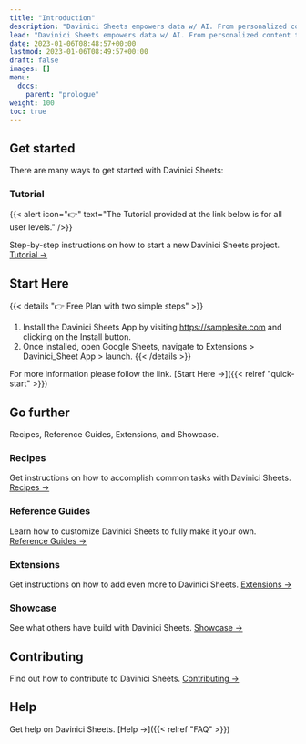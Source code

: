 ```yaml
---
title: "Introduction"
description: "Davinici Sheets empowers data w/ AI. From personalized content to automated analysis, it provides everything needed to unlock data's potential. Get results quickly & easily."
lead: "Davinici Sheets empowers data w/ AI. From personalized content to automated analysis, it provides everything needed to unlock data's potential. Get results quickly & easily."
date: 2023-01-06T08:48:57+00:00
lastmod: 2023-01-06T08:49:57+00:00
draft: false
images: []
menu:
  docs:
    parent: "prologue"
weight: 100
toc: true
---
```


## Get started

There are many ways to get started with Davinici Sheets:

### Tutorial

{{< alert icon="👉" text="The Tutorial provided at the link below is for all user levels." />}}

Step-by-step instructions on how to start a new Davinici Sheets project. [Tutorial →](https://workspace.google.com/u/2/marketplace/app/davinici_sheets)

## Start Here

{{< details "👉 Free Plan with two simple steps" >}}
1. Install the Davinici Sheets App by visiting https://samplesite.com and clicking on the Install button.
2. Once installed, open Google Sheets, navigate to Extensions > Davinici_Sheet App > launch.
{{< /details >}}

For more information please follow the link. [Start Here →]({{< relref "quick-start" >}})

## Go further

Recipes, Reference Guides, Extensions, and Showcase.

### Recipes

Get instructions on how to accomplish common tasks with Davinici Sheets. [Recipes →](https://getdoks.org/docs/recipes/project-configuration/)

### Reference Guides

Learn how to customize Davinici Sheets to fully make it your own. [Reference Guides →](https://getdoks.org/docs/reference-guides/security/)

### Extensions

Get instructions on how to add even more to Davinici Sheets. [Extensions →](https://getdoks.org/docs/extensions/breadcrumb-navigation/)

### Showcase

See what others have build with Davinici Sheets. [Showcase →](https://getdoks.org/showcase/electric-blocks/)

## Contributing

Find out how to contribute to Davinici Sheets. [Contributing →](https://getdoks.org/docs/contributing/how-to-contribute/)

## Help

Get help on Davinici Sheets. [Help →]({{< relref "FAQ" >}})
